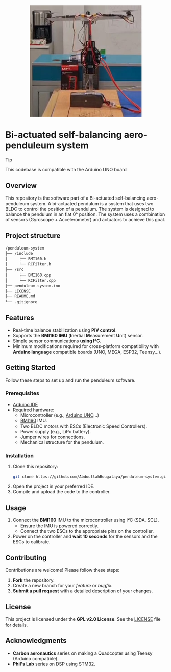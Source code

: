 <div align='center'><img src='https://github.com/AbdoullahBougataya/penduleum-system/blob/main/img/system.jpeg' alt="System" width="350" height="350" style="display: block; margin: 0 auto"/></div>

# Bi-actuated self-balancing aero-penduleum system

> [!TIP]
> This codebase is compatible with the Arduino UNO board

## Overview

This repository is the software part of a Bi-actuated self-balancing aero-penduleum system. A bi-actuated pendulum is a system that uses two BLDC to control the position of a pendulum. The system is designed to balance the pendulum in an flat 0° position. The system uses a combination of sensors (Gyroscope + Accelerometer) and actuators to achieve this goal.

## Project structure
``` sh
/penduleum-system
├── /include
│     ├── BMI160.h
│     └── RCFilter.h
├── /src
│     ├── BMI160.cpp
│     └── RCFilter.cpp
├── penduleum-system.ino
├── LICENSE
├── README.md
└── .gitignore
```

## Features

- Real-time balance stabilization using **PIV control**.
- Supports the **BMI160 IMU** (**I**nertial **M**easurement **U**nit) sensor.
- Simple sensor communications **using I²C**.
- Minimum modifications required for cross-platform compatibility with **Arduino language** compatible boards (UNO, MEGA, ESP32, Teensy...).

## Getting Started

Follow these steps to set up and run the penduleum software.

### Prerequisites

- [Arduino IDE](https://www.arduino.cc/en/software)
- Required hardware:
  - Microcontroller (e.g., [Arduino UNO](https://store.arduino.cc/products/arduino-uno-rev3)...)
  - [BMI160](https://www.bosch-sensortec.com/products/motion-sensors/imus/bmi160/) IMU.
  - Two BLDC motors with ESCs (Electronic Speed Controllers).
  - Power supply (e.g., LiPo battery).
  - Jumper wires for connections.
  - Mechanical structure for the pendulum.

### Installation

1. Clone this repository:
   ```bash
   git clone https://github.com/AbdoullahBougataya/penduleum-system.git
   ```
2. Open the project in your preferred IDE.
3. Compile and upload the code to the controller.

## Usage
1. Connect the **BMI160** IMU to the microcontroller using I²C (SDA, SCL).
   - Ensure the IMU is powered correctly.
   - Connect the two ESCs to the appropriate pins on the controller.
2. Power on the controller and **wait 10 seconds** for the sensors and the ESCs to calibrate.

## Contributing

Contributions are welcome! Please follow these steps:

1. **Fork** the repository.
2. Create a new branch for your *feature* or *bugfix*.
3. **Submit a pull request** with a detailed description of your changes.

## License

This project is licensed under the **GPL v2.0 License**. See the [LICENSE](LICENSE) file for details.

## Acknowledgments

- **Carbon aeronautics** series on making a Quadcopter using Teensy (Arduino compatible).
- **Phil's Lab** series on DSP using STM32.

